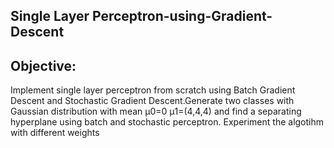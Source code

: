 ## Single Layer Perceptron-using-Gradient-Descent

## Objective: 
Implement single layer perceptron from scratch using Batch Gradient Descent and Stochastic Gradient Descent.Generate two classes with Gaussian distribution with mean μ0=0 μ1=(4,4,4) and find a separating hyperplane using batch and stochastic perceptron. Experiment the algotihm with different weights

